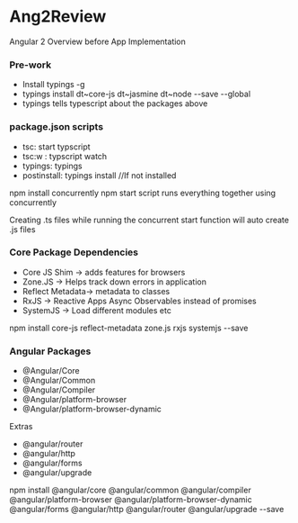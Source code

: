 # Ang2Review
Angular 2 Overview before App Implementation

### Pre-work
- Install typings -g
- typings install dt~core-js dt~jasmine dt~node --save --global
 - typings tells typescript about the packages above

### package.json scripts
- tsc: start typscript
- tsc:w : typscript watch
- typings: typings
- postinstall: typings install  //If not installed

npm install concurrently
npm start script runs everything together using concurrently


Creating .ts files while running the concurrent start function will auto create .js files

### Core Package Dependencies

- Core JS Shim -> adds features for browsers
- Zone.JS -> Helps track down errors in application
- Reflect Metadata->  metadata to classes
- RxJS -> Reactive Apps Async Observables instead of promises
- SystemJS -> Load different modules etc

npm install core-js reflect-metadata zone.js rxjs systemjs --save

### Angular Packages
- @Angular/Core
- @Angular/Common
- @Angular/Compiler
- @Angular/platform-browser
- @Angular/platform-browser-dynamic

Extras
- @angular/router
- @angular/http
- @angular/forms
- @angular/upgrade

npm install @angular/core @angular/common @angular/compiler @angular/platform-browser @angular/platform-browser-dynamic @angular/forms @angular/http @angular/router @angular/upgrade --save
